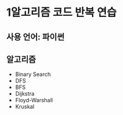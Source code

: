 1알고리즘 코드 반복 연습
=====
사용 언어: 파이썬
-----
알고리즘
----
- Binary Search
- DFS
- BFS
- Dijkstra
- Floyd-Warshall
- Kruskal
